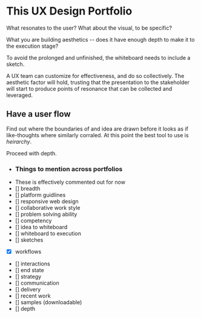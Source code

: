 # This UX Design Portfolio

What resonates to the user? What about the visual, to be specific? 

What you are building aesthetics -- does it have enough depth to make it to the execution stage?

To avoid the prolonged and unfinished, the whiteboard needs to include a sketch. 

A UX team can customize for effectiveness, and do so collectively.  The aesthetic factor will hold, trusting that the presentation to the stakeholder will start to produce points of resonance that can be collected and leveraged.

## Have a user flow

Find out where the boundaries of and idea are drawn before it looks as if like-thoughts where similarly corraled.  At this point the best tool to use is *heirarchy*.

Proceed with depth.

- ### Things to mention across portfolios
- These is effectively commented out for now
- [] breadth
- [] platform guidlines
- [] responsive web design
- [] collaborative work style
- [] problem solving ability
- [] competency
- [] idea to whiteboard
- [] whiteboard to execution
- [] sketches
- [x] workflows
- [] interactions
- [] end state
- [] strategy
- [] communication
- [] delivery
- [] recent work
- [] samples (downloadable)
- [] depth
